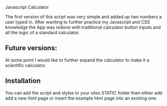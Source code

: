 Javascript Calculator

The first version of this script was very simple and added up two numbers a user typed in. 
After wanting to further practice my Javascript and CSS knowledge the App was redone with traditional calculator button inputs and all the logic of a standard calculator.

## **Future versions:**
At some point I would like to further expand the calculator to make it a scientific calculator.


## **Installation**
You can add the script and styles to your sites STATIC folder then either add add a new html page or insert the example html page into an existing one.

